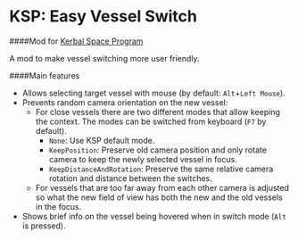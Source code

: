 # KSP: Easy Vessel Switch
####Mod for [Kerbal Space Program](http://www.kerbalspaceprogram.com/)

A mod to make vessel switching more user friendly.

####Main features
- Allows selecting target vessel with mouse (by default: `Alt`+`Left Mouse`).
- Prevents random camera orientation on the new vessel:
  - For close vessels there are two different modes that allow keeping the context. The modes can be
    switched from keyboard (`F7` by default).
    - `None`: Use KSP default mode.
    - `KeepPosition`: Preserve old camera position and only rotate camera to keep the newly selected vessel in focus.
    - `KeepDistanceAndRotation`: Preserve the same relative camera rotation and distance between the switches.
  - For vessels that are too far away from each other camera is adjusted so what the new field of
    view has both the new and the old vessels in the focus.
- Shows brief info on the vessel being hovered when in switch mode (`Alt` is pressed).
